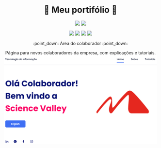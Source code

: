 # <h1 align="center"> :open_file_folder: Meu portifólio :open_file_folder: </h1>
<p align="center">
 <img src="https://img.shields.io/badge/Status-Em desenvolvimento-tellow"/>
 <img src="https://img.shields.io/badge/Inicio-Fev2023-blue"/>
</p>
<p align="center">
 <img src="https://img.shields.io/badge/Html-red"/>
 <img src="https://img.shields.io/badge/Css-blue"/>
 <img src="https://img.shields.io/badge/Js-yellow"/>
 <img src="https://img.shields.io/badge/Scss-blue"/>
</p>
<p align="center">
  :point_down: Área do colaborador :point_down:
 </p>
 <p align="center">
  Página para novos colaboradores da empresa, com explicações e tutoriais.
  <img src="/assets/img/Git_print.png" alt="Print"/>
 </p>
